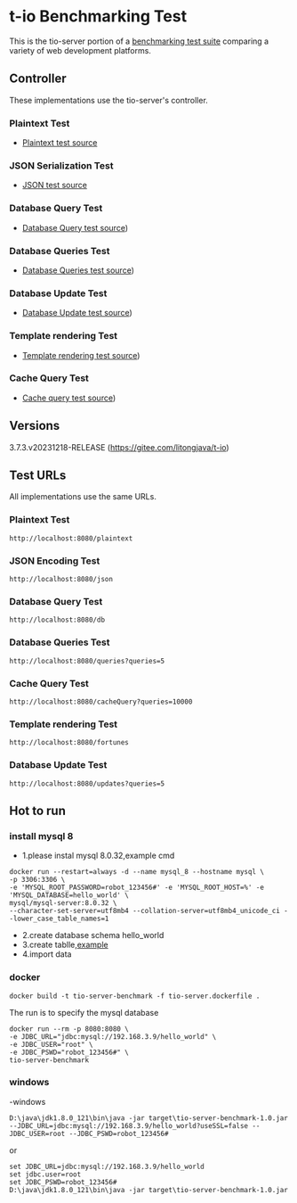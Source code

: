# t-io Benchmarking Test

This is the tio-server portion of a [benchmarking test suite](../) comparing a variety of web development platforms.

## Controller

These implementations use the tio-server's controller.

### Plaintext Test

* [Plaintext test source](src/main/java/com/litongjava/tio/http/server/controller/IndexController.java)

### JSON Serialization Test

* [JSON test source](src/main/java/com/litongjava/tio/http/server/controller/IndexController.java)

### Database Query Test

* [Database Query test source](src/main/java/com/litongjava/tio/http/server/controller/DbController.java))

### Database Queries Test

* [Database Queries test source](src/main/java/com/litongjava/tio/http/server/controller/DbController.java))

### Database Update Test

* [Database Update test source](src/main/java/com/litongjava/tio/http/server/controller/DbController.java))

### Template rendering Test

* [Template rendering test source](src/main/java/com/litongjava/tio/http/server/controller/DbController.java))

### Cache Query Test
* [Cache query test source](src/main/java/com/litongjava/tio/http/server/controller/CacheController.java))


## Versions
3.7.3.v20231218-RELEASE (https://gitee.com/litongjava/t-io)

## Test URLs

All implementations use the same URLs.

### Plaintext Test

    http://localhost:8080/plaintext

### JSON Encoding Test

    http://localhost:8080/json

### Database Query Test

    http://localhost:8080/db

### Database Queries Test

    http://localhost:8080/queries?queries=5

### Cache Query Test

    http://localhost:8080/cacheQuery?queries=10000

### Template rendering Test

    http://localhost:8080/fortunes
    
### Database Update Test

    http://localhost:8080/updates?queries=5

 ## Hot to run
 ### install mysql 8
 - 1.please instal mysql 8.0.32,example cmd
 ```
 docker run --restart=always -d --name mysql_8 --hostname mysql \
-p 3306:3306 \
-e 'MYSQL_ROOT_PASSWORD=robot_123456#' -e 'MYSQL_ROOT_HOST=%' -e 'MYSQL_DATABASE=hello_world' \
mysql/mysql-server:8.0.32 \
--character-set-server=utf8mb4 --collation-server=utf8mb4_unicode_ci --lower_case_table_names=1
 ```
 - 2.create database schema hello_world
 - 3.create tablle,[example](sql/hello_world.sql)
 - 4.import data
 
 ### docker 
 ```
 docker build -t tio-server-benchmark -f tio-server.dockerfile .
```
The run is to specify the mysql database
```
docker run --rm -p 8080:8080 \
-e JDBC_URL="jdbc:mysql://192.168.3.9/hello_world" \
-e JDBC_USER="root" \
-e JDBC_PSWD="robot_123456#" \
tio-server-benchmark
```

### windows

-windows
```
D:\java\jdk1.8.0_121\bin\java -jar target\tio-server-benchmark-1.0.jar --JDBC_URL=jdbc:mysql://192.168.3.9/hello_world?useSSL=false --JDBC_USER=root --JDBC_PSWD=robot_123456#
```
or 
```
set JDBC_URL=jdbc:mysql://192.168.3.9/hello_world
set jdbc.user=root
set JDBC_PSWD=robot_123456#
D:\java\jdk1.8.0_121\bin\java -jar target\tio-server-benchmark-1.0.jar
```



